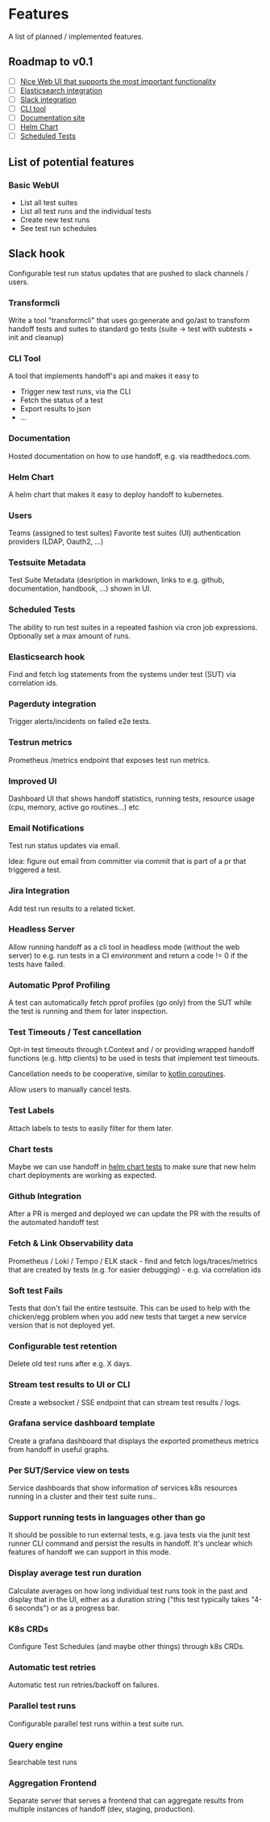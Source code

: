 # Features

A list of planned / implemented features.

## Roadmap to v0.1

- [ ] [Nice Web UI that supports the most important functionality](#basic-webui)
- [ ] [Elasticsearch integration](#elasticsearch-hook)
- [ ] [Slack integration](#slack-hook)
- [ ] [CLI tool](#cli-tool)
- [ ] [Documentation site](#documentation)
- [ ] [Helm Chart](#helm-chart)
- [ ] [Scheduled Tests](#scheduled-tests)

## List of potential features

### Basic WebUI

* List all test suites
* List all test runs and the individual tests
* Create new test runs
* See test run schedules

## Slack hook

Configurable test run status updates that are pushed to slack channels / users.

### Transformcli

Write a tool "transformcli" that uses go:generate and go/ast to transform handoff tests and suites to standard go tests (suite -> test with subtests + init and cleanup)

### CLI Tool

A tool that implements handoff's api and makes it easy to

* Trigger new test runs, via the CLI
* Fetch the status of a test
* Export results to json
* ...

### Documentation

Hosted documentation on how to use handoff, e.g. via readthedocs.com.

### Helm Chart

A helm chart that makes it easy to deploy handoff to kubernetes.

### Users

Teams (assigned to test suites)
Favorite test suites (UI)
authentication providers (LDAP, Oauth2, ...)

### Testsuite Metadata

Test Suite Metadata (desription in markdown, links to e.g. github, documentation, handbook, ...) shown in UI.

### Scheduled Tests

The ability to run test suites in a repeated fashion via cron job expressions. Optionally set a max amount of runs.

### Elasticsearch hook

Find and fetch log statements from the systems under test (SUT) via correlation ids.

### Pagerduty integration

Trigger alerts/incidents on failed e2e tests.

### Testrun metrics

Prometheus /metrics endpoint that exposes test run metrics.

### Improved UI

Dashboard UI that shows handoff statistics, running tests, resource usage (cpu, memory, active go routines...) etc

### Email Notifications

Test run status updates via email.

Idea: figure out email from committer via commit that is part of a pr that triggered a test.

### Jira Integration

Add test run results to a related ticket.

### Headless Server

Allow running handoff as a cli tool in headless mode (without the web server) to e.g. run tests in a CI environment and return a code != 0 if the tests have failed.

### Automatic Pprof Profiling

A test can automatically fetch pprof profiles (go only) from the SUT while the test is running and them for later inspection.

### Test Timeouts / Test cancellation

Opt-in test timeouts through t.Context and / or providing wrapped handoff functions (e.g. http clients) to be used in tests that implement test timeouts.

Cancellation needs to be cooperative, similar to [kotlin coroutines](https://kotlinlang.org/docs/cancellation-and-timeouts.html#cancellation-is-cooperative).

Allow users to manually cancel tests.

### Test Labels

Attach labels to tests to easily filter for them later.

### Chart tests

Maybe we can use handoff in [helm chart tests](https://helm.sh/docs/topics/chart_tests/) to make sure that new helm chart deployments are working as expected.

### Github Integration

After a PR is merged and deployed we can update the PR with the results of the automated handoff test

### Fetch & Link Observability data

Prometheus / Loki / Tempo / ELK stack - find and fetch logs/traces/metrics that are created by tests (e.g. for easier debugging) - e.g. via correlation ids

### Soft test Fails

Tests that don't fail the entire testsuite. This can be used to help with the chicken/egg problem when you add new tests that target a new service version
that is not deployed yet.

### Configurable test retention

Delete old test runs after e.g. X days.

### Stream test results to UI or CLI

Create a websocket / SSE endpoint that can stream test results / logs.

### Grafana service dashboard template

Create a grafana dashboard that displays the exported prometheus metrics from handoff in useful graphs.

### Per SUT/Service view on tests

Service dashboards that show information of services k8s resources running in a cluster and their test suite runs..

### Support running tests in languages other than go

It should be possible to run external tests, e.g. java tests via the junit test runner CLI command and persist the results in handoff. It's unclear which features of handoff we can support in this mode.

### Display average test run duration

Calculate averages on how long individual test runs took in the past and display that in the UI, either as a duration string ("this test typically takes "4-6 seconds") or as a progress bar.

### K8s CRDs

Configure Test Schedules (and maybe other things) through k8s CRDs.

### Automatic test retries

Automatic test run retries/backoff on failures.

### Parallel test runs

Configurable parallel test runs within a test suite run.

### Query engine

Searchable test runs

### Aggregation Frontend

Separate server that serves a frontend that can aggregate results from multiple instances of handoff (dev, staging, production).
